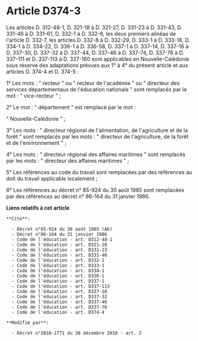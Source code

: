 # Article D374-3

Les articles D. 312-48-1, D. 321-18 à D. 321-27, D. 331-23 à D. 331-43, D. 331-46 à D. 331-61, D. 332-1 à D. 332-6, les deux
premiers alinéas de l'article D. 332-7, les articles D. 332-8 à D. 332-29, D. 333-1 à D. 333-18, D. 334-1 à D. 334-22, D.
336-1 à D. 336-58, D. 337-1 à D. 337-14, D. 337-16 à D. 337-30, D. 337-32 à D. 337-44, D. 337-46 à D. 337-74, 
D. 337-76 à D. 337-111 et D. 337-113 à D. 337-160 sont applicables en Nouvelle-Calédonie sous réserve des adaptations prévues
aux 1° à 4° du présent article et aux articles D. 374-4 et D. 374-5 : 

1° Les mots : " recteur " ou " recteur de l'académie " ou " directeur des services départementaux de l'éducation nationale "
sont remplacés par le mot : " vice-recteur " ; 

2° Le mot : " département " est remplacé par le mot : 

" Nouvelle-Calédonie " ; 

3° Les mots : " directeur régional de l'alimentation, de l'agriculture et de la forêt " sont remplacés par les mots : "
directeur de l'agriculture, de la forêt et de l'environnement " ; 

4° Les mots : " directeur régional des affaires maritimes " sont remplacés par les mots : " directeur des affaires maritimes
" ; 

5° Les références au code du travail sont remplacées par des références au doit du travail applicable localement ; 

6° Les références au décret n° 85-924 du 30 août 1985 sont remplacées par des références au décret n° 86-164 du 31 janvier
1986.

**Liens relatifs à cet article**

	**Cite**:

	  - Décret n°85-924 du 30 août 1985 (Ab)
	  - Décret n°86-164 du 31 janvier 1986
	  - Code de l'éducation - art. D312-48-1
	  - Code de l'éducation - art. D321-18
	  - Code de l'éducation - art. D331-23
	  - Code de l'éducation - art. D331-46
	  - Code de l'éducation - art. D332-1
	  - Code de l'éducation - art. D333-1
	  - Code de l'éducation - art. D334-1
	  - Code de l'éducation - art. D336-1
	  - Code de l'éducation - art. D337-1
	  - Code de l'éducation - art. D337-113
	  - Code de l'éducation - art. D337-16
	  - Code de l'éducation - art. D337-32
	  - Code de l'éducation - art. D337-46
	  - Code de l'éducation - art. D337-76
	  - Code de l'éducation - art. D374-4

	**Modifié par**:

	  - Décret n°2010-1771 du 30 décembre 2010 - art. 2
